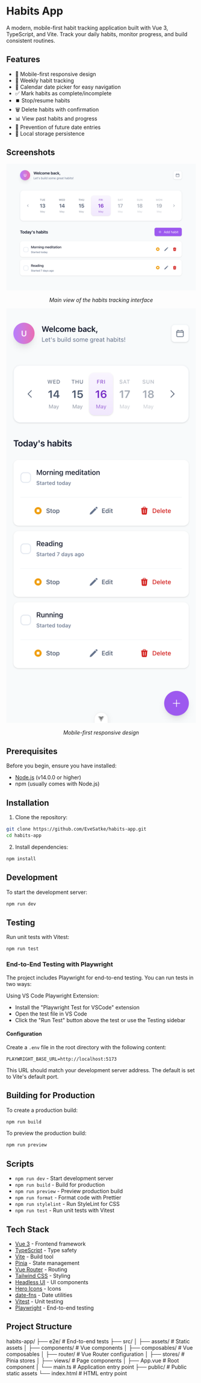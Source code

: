 # Habits App

A modern, mobile-first habit tracking application built with Vue 3, TypeScript, and Vite. Track your daily habits, monitor progress, and build consistent routines.

## Features

- 📱 Mobile-first responsive design
- 📅 Weekly habit tracking
- 📆 Calendar date picker for easy navigation
- ✅ Mark habits as complete/incomplete
- ⏹️ Stop/resume habits
- 🗑️ Delete habits with confirmation
- 📊 View past habits and progress
- 🚫 Prevention of future date entries
- 💾 Local storage persistence

## Screenshots

<div align="center">
  <img src="./public/screenshots/desktop.png" alt="Main Interface" width="600"/>
  <p><em>Main view of the habits tracking interface</em></p>
  
  <img src="./public/screenshots/mobile.png" alt="Mobile View" width="600"/>
  <p><em>Mobile-first responsive design</em></p>
</div>

## Prerequisites

Before you begin, ensure you have installed:

- [Node.js](https://nodejs.org/) (v14.0.0 or higher)
- npm (usually comes with Node.js)

## Installation

1. Clone the repository:

```bash
git clone https://github.com/EveSatke/habits-app.git
cd habits-app
```

2. Install dependencies:

```bash
npm install
```

## Development

To start the development server:

```bash
npm run dev
```

## Testing

Run unit tests with Vitest:

```bash
npm run test
```

### End-to-End Testing with Playwright

The project includes Playwright for end-to-end testing. You can run tests in two ways:

Using VS Code Playwright Extension:

- Install the "Playwright Test for VSCode" extension
- Open the test file in VS Code
- Click the "Run Test" button above the test or use the Testing sidebar

#### Configuration

Create a `.env` file in the root directory with the following content:

```env
PLAYWRIGHT_BASE_URL=http://localhost:5173
```

This URL should match your development server address. The default is set to Vite's default port.

## Building for Production

To create a production build:

```bash
npm run build
```

To preview the production build:

```bash
npm run preview
```

## Scripts

- `npm run dev` - Start development server
- `npm run build` - Build for production
- `npm run preview` - Preview production build
- `npm run format` - Format code with Prettier
- `npm run stylelint` - Run StyleLint for CSS
- `npm run test` - Run unit tests with Vitest

## Tech Stack

- [Vue 3](https://vuejs.org/) - Frontend framework
- [TypeScript](https://www.typescriptlang.org/) - Type safety
- [Vite](https://vitejs.dev/) - Build tool
- [Pinia](https://pinia.vuejs.org/) - State management
- [Vue Router](https://router.vuejs.org/) - Routing
- [Tailwind CSS](https://tailwindcss.com/) - Styling
- [Headless UI](https://headlessui.dev/) - UI components
- [Hero Icons](https://heroicons.com/) - Icons
- [date-fns](https://date-fns.org/) - Date utilities
- [Vitest](https://vitest.dev/) - Unit testing
- [Playwright](https://playwright.dev/) - End-to-end testing

## Project Structure

habits-app/
├── e2e/ # End-to-end tests
├── src/
│ ├── assets/ # Static assets
│ ├── components/ # Vue components
│ ├── composables/ # Vue composables
│ ├── router/ # Vue Router configuration
│ ├── stores/ # Pinia stores
│ ├── views/ # Page components
│ ├── App.vue # Root component
│ └── main.ts # Application entry point
├── public/ # Public static assets
└── index.html # HTML entry point
